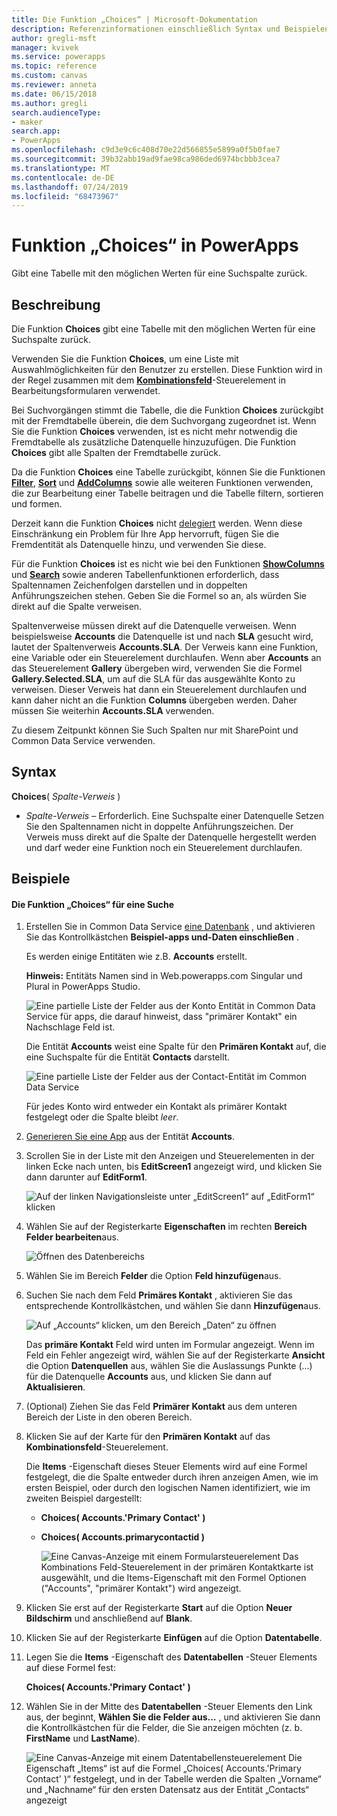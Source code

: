 ```yaml
---
title: Die Funktion „Choices“ | Microsoft-Dokumentation
description: Referenzinformationen einschließlich Syntax und Beispielen für die Funktion „Choices“ in PowerApps
author: gregli-msft
manager: kvivek
ms.service: powerapps
ms.topic: reference
ms.custom: canvas
ms.reviewer: anneta
ms.date: 06/15/2018
ms.author: gregli
search.audienceType:
- maker
search.app:
- PowerApps
ms.openlocfilehash: c9d3e9c6c408d70e22d566855e5899a0f5b0fae7
ms.sourcegitcommit: 39b32abb19ad9fae98ca986ded6974bcbbb3cea7
ms.translationtype: MT
ms.contentlocale: de-DE
ms.lasthandoff: 07/24/2019
ms.locfileid: "68473967"
---
```

# <a name="choices-function-in-powerapps"></a>Funktion „Choices“ in PowerApps
Gibt eine Tabelle mit den möglichen Werten für eine Suchspalte zurück.

## <a name="description"></a>Beschreibung
Die Funktion **Choices** gibt eine Tabelle mit den möglichen Werten für eine Suchspalte zurück.  

Verwenden Sie die Funktion **Choices**, um eine Liste mit Auswahlmöglichkeiten für den Benutzer zu erstellen. Diese Funktion wird in der Regel zusammen mit dem [**Kombinationsfeld**](../controls/control-combo-box.md)-Steuerelement in Bearbeitungsformularen verwendet.

Bei Suchvorgängen stimmt die Tabelle, die die Funktion **Choices** zurückgibt mit der Fremdtabelle überein, die dem Suchvorgang zugeordnet ist. Wenn Sie die Funktion **Choices** verwenden, ist es nicht mehr notwendig die Fremdtabelle als zusätzliche Datenquelle hinzuzufügen. Die Funktion **Choices** gibt alle Spalten der Fremdtabelle zurück.

Da die Funktion **Choices** eine Tabelle zurückgibt, können Sie die Funktionen [**Filter**](function-filter-lookup.md), [**Sort**](function-sort.md) und [**AddColumns**](function-table-shaping.md) sowie alle weiteren Funktionen verwenden, die zur Bearbeitung einer Tabelle beitragen und die Tabelle filtern, sortieren und formen. 

Derzeit kann die Funktion **Choices** nicht [delegiert](../delegation-overview.md) werden. Wenn diese Einschränkung ein Problem für Ihre App hervorruft, fügen Sie die Fremdentität als Datenquelle hinzu, und verwenden Sie diese. 

Für die Funktion **Choices** ist es nicht wie bei den Funktionen [**ShowColumns**](function-table-shaping.md) und [**Search**](function-filter-lookup.md) sowie anderen Tabellenfunktionen erforderlich, dass Spaltennamen Zeichenfolgen darstellen und in doppelten Anführungszeichen stehen. Geben Sie die Formel so an, als würden Sie direkt auf die Spalte verweisen.

Spaltenverweise müssen direkt auf die Datenquelle verweisen. Wenn beispielsweise **Accounts** die Datenquelle ist und nach **SLA** gesucht wird, lautet der Spaltenverweis **Accounts.SLA**. Der Verweis kann eine Funktion, eine Variable oder ein Steuerelement durchlaufen. Wenn aber **Accounts** an das Steuerelement **Gallery** übergeben wird, verwenden Sie die Formel **Gallery.Selected.SLA**, um auf die SLA für das ausgewählte Konto zu verweisen. Dieser Verweis hat dann ein Steuerelement durchlaufen und kann daher nicht an die Funktion **Columns** übergeben werden. Daher müssen Sie weiterhin **Accounts.SLA** verwenden.

Zu diesem Zeitpunkt können Sie Such Spalten nur mit SharePoint und Common Data Service verwenden.

## <a name="syntax"></a>Syntax
**Choices**( *Spalte-Verweis* )

* *Spalte-Verweis* – Erforderlich.  Eine Suchspalte einer Datenquelle Setzen Sie den Spaltennamen nicht in doppelte Anführungszeichen. Der Verweis muss direkt auf die Spalte der Datenquelle hergestellt werden und darf weder eine Funktion noch ein Steuerelement durchlaufen.

## <a name="examples"></a>Beispiele

#### <a name="choices-for-a-lookup"></a>Die Funktion „Choices“ für eine Suche

1. Erstellen Sie in Common Data Service [eine Datenbank](../../../administrator/create-database.md) , und aktivieren Sie das Kontrollkästchen **Beispiel-apps und-Daten einschließen** .

    Es werden einige Entitäten wie z.B. **Accounts** erstellt.

    **Hinweis:** Entitäts Namen sind in Web.powerapps.com Singular und Plural in PowerApps Studio.

    ![Eine partielle Liste der Felder aus der Konto Entität in Common Data Service für apps, die darauf hinweist, dass "primärer Kontakt" ein Nachschlage Feld ist.](media/function-choices/entity-account.png)

    Die Entität **Accounts** weist eine Spalte für den **Primären Kontakt** auf, die eine Suchspalte für die Entität **Contacts** darstellt.  

    ![Eine partielle Liste der Felder aus der Contact-Entität im Common Data Service](media/function-choices/entity-contact.png)

    Für jedes Konto wird entweder ein Kontakt als primärer Kontakt festgelegt oder die Spalte bleibt *leer*.

1. [Generieren Sie eine App](../data-platform-create-app.md) aus der Entität **Accounts**.

1. Scrollen Sie in der Liste mit den Anzeigen und Steuerelementen in der linken Ecke nach unten, bis **EditScreen1** angezeigt wird, und klicken Sie dann darunter auf **EditForm1**.

    ![Auf der linken Navigationsleiste unter „EditScreen1“ auf „EditForm1“ klicken](media/function-choices/select-editform.png)

1. Wählen Sie auf der Registerkarte **Eigenschaften** im rechten **Bereich Felder bearbeiten**aus.

    ![Öffnen des Datenbereichs](media/function-choices/open-data-pane.png)

1. Wählen Sie im Bereich **Felder** die Option **Feld hinzufügen**aus.

1. Suchen Sie nach dem Feld **Primäres Kontakt** , aktivieren Sie das entsprechende Kontrollkästchen, und wählen Sie dann **Hinzufügen**aus.

    ![Auf „Accounts“ klicken, um den Bereich „Daten“ zu öffnen](media/function-choices/field-list.png)

    Das **primäre Kontakt** Feld wird unten im Formular angezeigt. Wenn im Feld ein Fehler angezeigt wird, wählen Sie auf der Registerkarte **Ansicht** die Option **Datenquellen** aus, wählen Sie die Auslassungs Punkte (...) für die Datenquelle **Accounts** aus, und klicken Sie dann auf **Aktualisieren**.

1. (Optional) Ziehen Sie das Feld **Primärer Kontakt** aus dem unteren Bereich der Liste in den oberen Bereich.

1. Klicken Sie auf der Karte für den **Primären Kontakt** auf das **Kombinationsfeld**-Steuerelement.

    Die **Items** -Eigenschaft dieses Steuer Elements wird auf eine Formel festgelegt, die die Spalte entweder durch ihren anzeigen Amen, wie im ersten Beispiel, oder durch den logischen Namen identifiziert, wie im zweiten Beispiel dargestellt:

   - **Choices( Accounts.'Primary Contact' )**
   - **Choices( Accounts.primarycontactid )**

     ![Eine Canvas-Anzeige mit einem Formularsteuerelement Das Kombinations Feld-Steuerelement in der primären Kontaktkarte ist ausgewählt, und die Items-Eigenschaft mit den Formel Optionen ("Accounts", "primärer Kontakt") wird angezeigt.](media/function-choices/accounts-primary-contact.png)

1. Klicken Sie erst auf der Registerkarte **Start** auf die Option **Neuer Bildschirm** und anschließend auf **Blank**.

1. Klicken Sie auf der Registerkarte **Einfügen** auf die Option **Datentabelle**.

1. Legen Sie die **Items** -Eigenschaft des **Datentabellen** -Steuer Elements auf diese Formel fest:

     **Choices( Accounts.'Primary Contact' )**

1. Wählen Sie in der Mitte des **Datentabellen** -Steuer Elements den Link aus, der beginnt, **Wählen Sie die Felder aus...** , und aktivieren Sie dann die Kontrollkästchen für die Felder, die Sie anzeigen möchten (z. b. **FirstName** und **LastName**).

     ![Eine Canvas-Anzeige mit einem Datentabellensteuerelement Die Eigenschaft „Items“ ist auf die Formel „Choices( Accounts.'Primary Contact' )“ festgelegt, und in der Tabelle werden die Spalten „Vorname“ und „Nachname“ für den ersten Datensatz aus der Entität „Contacts“ angezeigt](media/function-choices/full-accounts-pc.png)